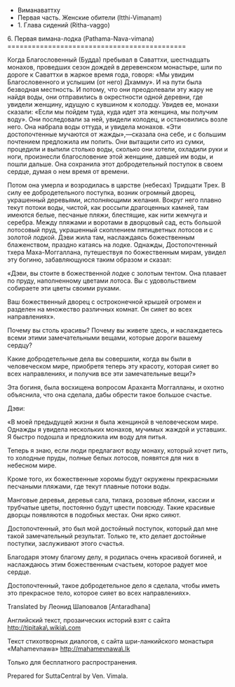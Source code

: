 









* Виманаваттху
* Первая часть\. Женские обители \(Itthi\-Vimanam\)
* 1\. Глава сидений \(Ritha\-vaggo\)


6\. Первая вимана\-лодка \(Pathama\-Nava\-vimana\)
\=\=\=\=\=\=\=\=\=\=\=\=\=\=\=\=\=\=\=\=\=\=\=\=\=\=\=\=\=\=\=\=\=\=\=\=\=\=\=\=\=\=\=\=



Когда Благословенный \(Будда\) пребывал в Саваттхи, шестнадцать монахов, проведших сезон дождей в деревенском монастыре, шли по дороге к Саваттхи в жаркое время года, говоря: «Мы увидим Благословенного и услышим \(от него\) Дхамму»\. И на пути была безводная местность\. И потому, что они преодолевали эту жару не найдя воды, они отправились в окрестности одной деревни, где увидели женщину, идущую с кувшином к колодцу\. Увидев ее, монахи сказали: «Если мы пойдем туда, куда идет эта женщина, мы получим воду»\. Они последовали за ней, увидели колодец, и остановились возле него\. Она набрала воды оттуда, и увидела монахов\. «Эти достопочтенные мучаются от жажды»,—сказала она себе, и с большим почтением предложила им попить\. Они вытащили сито из сумки, процедили и выпили столько воды, сколько они хотели, охладили руки и ноги, произнесли благословение этой женщине, давшей им воды, и пошли дальше\. Она сохранила этот добродетельный поступок в своем сердце, думая о нем время от времени\.


Потом она умерла и возродилась в царстве \(небесах\) Тридцати Трех\. В силу ее добродетельного поступка, возник огромный дворец, украшенный деревьями, исполняющими желания\. Вокруг него плавно текут потоки воды, чистой, как россыпи драгоценных камней, там имеются белые, песчаные пляжи, блестящие, как нити жемчуга и серебра\. Между пляжами и воротами в дворцовый сад, есть большой лотосовый пруд, украшенный скоплением пятицветных лотосов и с золотой лодкой\. Дэви жила там, наслаждаясь божественным блаженством, праздно катаясь на лодке\. Однажды, Достопочтенный тхера Маха\-Моггаллана, путешествуя по божественным мирам, увидел эту богиню, забавляющуюся таким образом и сказал:


«Дэви, вы стоите в божественной лодке с золотым тентом\. Она плавает по пруду, наполненному цветами лотоса\. Вы с удовольствием собираете эти цветы своими руками\.


Ваш божественный дворец с остроконечной крышей огромен и разделен на множество различных комнат\. Он сияет во всех направлениях»\.


Почему вы столь красивы? Почему вы живете здесь, и наслаждаетесь всеми этими замечательными вещами, которые дороги вашему сердцу?


Какие добродетельные дела вы совершили, когда вы были в человеческом мире, приобретя теперь эту красоту, которая сияет во всех направлениях, и получив все эти замечательные вещи?»


Эта богиня, была восхищена вопросом Араханта Моггалланы, и охотно объяснила, что она сделала, дабы обрести такое большое счастье\.


Дэви:


«В моей предыдущей жизни я была женщиной в человеческом мире\. Однажды я увидела нескольких монахов, мучимых жаждой и уставших\. Я быстро подошла и предложила им воду для питья\.


Теперь я знаю, если люди предлагают воду монаху, который хочет пить, то холодные пруды, полные белых лотосов, появятся для них в небесном мире\.


Кроме того, их божественные хоромы будут окружены прекрасными песчаными пляжами, где текут плавные потоки воды\.


Манговые деревья, деревья сала, тилака, розовые яблони, кассии и трубчатые цветы, постоянно будут цвести повсюду\. Такие красивые дворцы появляются в подобных местах\. Они ярко сияют\.


Достопочтенный, это был мой достойный поступок, который дал мне такой замечательный результат\. Только те, кто делает достойные поступки, заслуживают этого счастья\.


Благодаря этому благому делу, я родилась очень красивой богиней, и наслаждаюсь этим божественным счастьем, которое радует мое сердце\.


Достопочтенный, такое добродетельное дело я сделала, чтобы иметь это прекрасное тело, которое сияет во всех направлениях»\.



Translated by Леонид Шаповалов \[Antaradhana\]


Английский текст, прозаических историй взят с сайта <http://tipitaka\.wikia\.com>


Текст стихотворных диалогов, с сайта шри\-ланкийского монастыря «Mahamevnawa» <http://mahamevnawa\.lk>


Только для бесплатного распространения\.


Prepared for SuttaCentral by Ven\. Vimala\.






